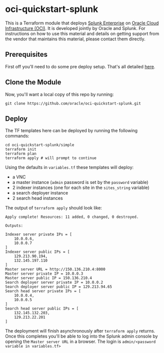 # oci-quickstart-splunk
This is a Terraform module that deploys [Splunk Enterprise](https://www.splunk.com/) on [Oracle Cloud Infrastructure (OCI)](https://cloud.oracle.com/en_US/cloud-infrastructure).  It is developed jointly by Oracle and Splunk. For instructions on how to use this material and details on getting support from the vendor that maintains this material, please contact them directly.

## Prerequisites
First off you'll need to do some pre deploy setup.  That's all detailed [here](https://github.com/oracle/oci-quickstart-prerequisites).

## Clone the Module
Now, you'll want a local copy of this repo by running:

    git clone https://github.com/oracle/oci-quickstart-splunk.git

## Deploy
The TF templates here can be deployed by running the following commands:
```
cd oci-quickstart-splunk/simple
terraform init
terraform plan
terraform apply # will prompt to continue
```

Using the defaults in `variables.tf` these templates will deploy:
- a VNC
- a master instance (`admin` password is set by the `password` variable)
- 2 indexer instances (one for each site in the `sites_string` variable)
- a search deployer instance
- 2 search head instances

The output of `terraform apply` should look like:
```
Apply complete! Resources: 11 added, 0 changed, 0 destroyed.

Outputs:

Indexer server private IPs = [
    10.0.0.6,
    10.0.0.7
]
Indexer server public IPs = [
    129.213.90.194,
    132.145.197.110
]
Master server URL = http://150.136.210.4:8000
Master server private IP = 10.0.0.3
Master server public IP = 150.136.210.4
Search deployer server private IP = 10.0.0.2
Search deployer server public IP = 129.213.94.65
Search head server private IPs = [
    10.0.0.4,
    10.0.0.5
]
Search head server public IPs = [
    132.145.132.203,
    129.213.22.201
]
```

The deployment will finish asynchronously after `terraform apply` returns. Once
this completes you'll be able to log into the Splunk admin console by opening the
`Master server URL` in a browser. The login is `admin/<password variable in variables.tf>`
